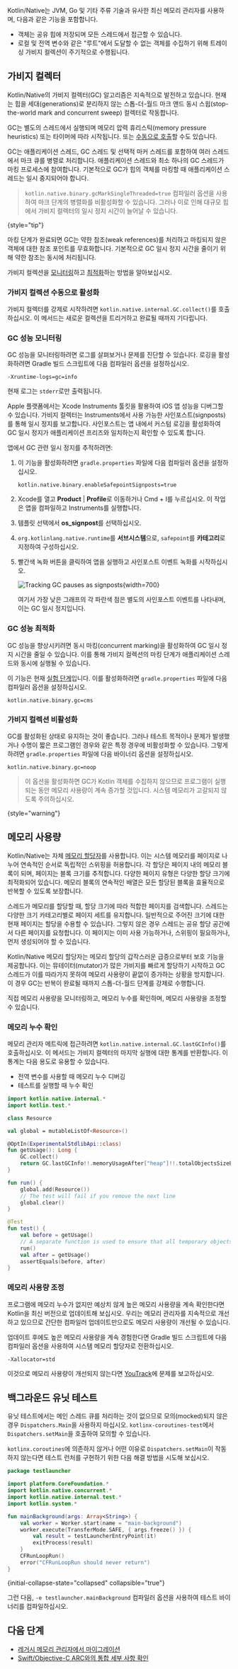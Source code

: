 [//]: # (title: Kotlin/Native 메모리 관리)

Kotlin/Native는 JVM, Go 및 기타 주류 기술과 유사한 최신 메모리 관리자를 사용하며, 다음과 같은 기능을 포함합니다.

*   객체는 공유 힙에 저장되며 모든 스레드에서 접근할 수 있습니다.
*   로컬 및 전역 변수와 같은 "루트"에서 도달할 수 없는 객체를 수집하기 위해 트레이싱 가비지 컬렉션이 주기적으로 수행됩니다.

## 가비지 컬렉터

Kotlin/Native의 가비지 컬렉터(GC) 알고리즘은 지속적으로 발전하고 있습니다. 현재는 힙을 세대(generations)로 분리하지 않는 스톱-더-월드 마크 앤드 동시 스윕(stop-the-world mark and concurrent sweep) 컬렉터로 작동합니다.

GC는 별도의 스레드에서 실행되며 메모리 압력 휴리스틱(memory pressure heuristics) 또는 타이머에 따라 시작됩니다. 또는 [수동으로 호출](#enable-garbage-collection-manually)할 수도 있습니다.

GC는 애플리케이션 스레드, GC 스레드 및 선택적 마커 스레드를 포함하여 여러 스레드에서 마크 큐를 병렬로 처리합니다. 애플리케이션 스레드와 최소 하나의 GC 스레드가 마킹 프로세스에 참여합니다. 기본적으로 GC가 힙의 객체를 마킹할 때 애플리케이션 스레드는 일시 중지되어야 합니다.

> `kotlin.native.binary.gcMarkSingleThreaded=true` 컴파일러 옵션을 사용하여 마크 단계의 병렬화를 비활성화할 수 있습니다.
> 그러나 이로 인해 대규모 힙에서 가비지 컬렉터의 일시 정지 시간이 늘어날 수 있습니다.
>
{style="tip"}

마킹 단계가 완료되면 GC는 약한 참조(weak references)를 처리하고 마킹되지 않은 객체에 대한 참조 포인트를 무효화합니다. 기본적으로 GC 일시 정지 시간을 줄이기 위해 약한 참조는 동시에 처리됩니다.

가비지 컬렉션을 [모니터링](#monitor-gc-performance)하고 [최적화](#optimize-gc-performance)하는 방법을 알아보십시오.

### 가비지 컬렉션 수동으로 활성화

가비지 컬렉터를 강제로 시작하려면 `kotlin.native.internal.GC.collect()`를 호출하십시오. 이 메서드는 새로운 컬렉션을 트리거하고 완료될 때까지 기다립니다.

### GC 성능 모니터링

GC 성능을 모니터링하려면 로그를 살펴보거나 문제를 진단할 수 있습니다. 로깅을 활성화하려면 Gradle 빌드 스크립트에 다음 컴파일러 옵션을 설정하십시오.

```none
-Xruntime-logs=gc=info
```

현재 로그는 `stderr`로만 출력됩니다.

Apple 플랫폼에서는 Xcode Instruments 툴킷을 활용하여 iOS 앱 성능을 디버그할 수 있습니다. 가비지 컬렉터는 Instruments에서 사용 가능한 사인포스트(signposts)를 통해 일시 정지를 보고합니다. 사인포스트는 앱 내에서 커스텀 로깅을 활성화하여 GC 일시 정지가 애플리케이션 프리즈와 일치하는지 확인할 수 있도록 합니다.

앱에서 GC 관련 일시 정지를 추적하려면:

1.  이 기능을 활성화하려면 `gradle.properties` 파일에 다음 컴파일러 옵션을 설정하십시오.

    ```none
    kotlin.native.binary.enableSafepointSignposts=true
    ```

2.  Xcode를 열고 **Product** | **Profile**로 이동하거나 <shortcut>Cmd + I</shortcut>를 누르십시오. 이 작업은 앱을 컴파일하고 Instruments를 실행합니다.
3.  템플릿 선택에서 **os_signpost**를 선택하십시오.
4.  `org.kotlinlang.native.runtime`를 **서브시스템**으로, `safepoint`를 **카테고리**로 지정하여 구성하십시오.
5.  빨간색 녹화 버튼을 클릭하여 앱을 실행하고 사인포스트 이벤트 녹화를 시작하십시오.

    ![Tracking GC pauses as signposts](native-gc-signposts.png){width=700}

    여기서 가장 낮은 그래프의 각 파란색 점은 별도의 사인포스트 이벤트를 나타내며, 이는 GC 일시 정지입니다.

### GC 성능 최적화

GC 성능을 향상시키려면 동시 마킹(concurrent marking)을 활성화하여 GC 일시 정지 시간을 줄일 수 있습니다. 이를 통해 가비지 컬렉션의 마킹 단계가 애플리케이션 스레드와 동시에 실행될 수 있습니다.

이 기능은 현재 [실험 단계](components-stability.md#stability-levels-explained)입니다. 이를 활성화하려면 `gradle.properties` 파일에 다음 컴파일러 옵션을 설정하십시오.

```none
kotlin.native.binary.gc=cms
```

### 가비지 컬렉션 비활성화

GC를 활성화된 상태로 유지하는 것이 좋습니다. 그러나 테스트 목적이나 문제가 발생했거나 수명이 짧은 프로그램인 경우와 같은 특정 경우에 비활성화할 수 있습니다. 그렇게 하려면 `gradle.properties` 파일에 다음 바이너리 옵션을 설정하십시오.

```none
kotlin.native.binary.gc=noop
```

> 이 옵션을 활성화하면 GC가 Kotlin 객체를 수집하지 않으므로 프로그램이 실행되는 동안 메모리 사용량이 계속 증가할 것입니다. 시스템 메모리가 고갈되지 않도록 주의하십시오.
>
{style="warning"}

## 메모리 사용량

Kotlin/Native는 자체 [메모리 할당자](https://github.com/JetBrains/kotlin/blob/master/kotlin-native/runtime/src/alloc/custom/README.md)를 사용합니다. 이는 시스템 메모리를 페이지로 나누어 연속적인 순서로 독립적인 스위핑을 허용합니다. 각 할당은 페이지 내의 메모리 블록이 되며, 페이지는 블록 크기를 추적합니다. 다양한 페이지 유형은 다양한 할당 크기에 최적화되어 있습니다. 메모리 블록의 연속적인 배열은 모든 할당된 블록을 효율적으로 반복할 수 있도록 보장합니다.

스레드가 메모리를 할당할 때, 할당 크기에 따라 적합한 페이지를 검색합니다. 스레드는 다양한 크기 카테고리별로 페이지 세트를 유지합니다. 일반적으로 주어진 크기에 대한 현재 페이지는 할당을 수용할 수 있습니다. 그렇지 않은 경우 스레드는 공유 할당 공간에서 다른 페이지를 요청합니다. 이 페이지는 이미 사용 가능하거나, 스위핑이 필요하거나, 먼저 생성되어야 할 수 있습니다.

Kotlin/Native 메모리 할당자는 메모리 할당의 갑작스러운 급증으로부터 보호 기능을 제공합니다. 이는 뮤테이터(mutator)가 많은 가비지를 빠르게 할당하기 시작하고 GC 스레드가 이를 따라가지 못하여 메모리 사용량이 끝없이 증가하는 상황을 방지합니다. 이 경우 GC는 반복이 완료될 때까지 스톱-더-월드 단계를 강제로 수행합니다.

직접 메모리 사용량을 모니터링하고, 메모리 누수를 확인하며, 메모리 사용량을 조정할 수 있습니다.

### 메모리 누수 확인

메모리 관리자 메트릭에 접근하려면 `kotlin.native.internal.GC.lastGCInfo()`를 호출하십시오. 이 메서드는 가비지 컬렉터의 마지막 실행에 대한 통계를 반환합니다. 이 통계는 다음 용도로 유용할 수 있습니다.

*   전역 변수를 사용할 때 메모리 누수 디버깅
*   테스트를 실행할 때 누수 확인

```kotlin
import kotlin.native.internal.*
import kotlin.test.*

class Resource

val global = mutableListOf<Resource>()

@OptIn(ExperimentalStdlibApi::class)
fun getUsage(): Long {
    GC.collect()
    return GC.lastGCInfo!!.memoryUsageAfter["heap"]!!.totalObjectsSizeBytes
}

fun run() {
    global.add(Resource())
    // The test will fail if you remove the next line
    global.clear()
}

@Test
fun test() {
    val before = getUsage()
    // A separate function is used to ensure that all temporary objects are cleared
    run()
    val after = getUsage()
    assertEquals(before, after)
}
```

### 메모리 사용량 조정

프로그램에 메모리 누수가 없지만 예상치 않게 높은 메모리 사용량을 계속 확인한다면 Kotlin을 최신 버전으로 업데이트해 보십시오. 우리는 메모리 관리자를 지속적으로 개선하고 있으므로 간단한 컴파일러 업데이트만으로도 메모리 사용량이 개선될 수 있습니다.

업데이트 후에도 높은 메모리 사용량을 계속 경험한다면 Gradle 빌드 스크립트에 다음 컴파일러 옵션을 사용하여 시스템 메모리 할당자로 전환하십시오.

```none
-Xallocator=std
```

이것으로 메모리 사용량이 개선되지 않는다면 [YouTrack](https://youtrack.jetbrains.com/newissue?project=kt)에 문제를 보고하십시오.

## 백그라운드 유닛 테스트

유닛 테스트에서는 메인 스레드 큐를 처리하는 것이 없으므로 모의(mocked)되지 않은 경우 `Dispatchers.Main`을 사용하지 마십시오. `kotlinx-coroutines-test`에서 `Dispatchers.setMain`을 호출하여 모의할 수 있습니다.

`kotlinx.coroutines`에 의존하지 않거나 어떤 이유로 `Dispatchers.setMain`이 작동하지 않는다면 테스트 런처를 구현하기 위한 다음 해결 방법을 시도해 보십시오.

```kotlin
package testlauncher

import platform.CoreFoundation.*
import kotlin.native.concurrent.*
import kotlin.native.internal.test.*
import kotlin.system.*

fun mainBackground(args: Array<String>) {
    val worker = Worker.start(name = "main-background")
    worker.execute(TransferMode.SAFE, { args.freeze() }) {
        val result = testLauncherEntryPoint(it)
        exitProcess(result)
    }
    CFRunLoopRun()
    error("CFRunLoopRun should never return")
}
```
{initial-collapse-state="collapsed" collapsible="true"}

그런 다음, `-e testlauncher.mainBackground` 컴파일러 옵션을 사용하여 테스트 바이너리를 컴파일하십시오.

## 다음 단계

*   [레거시 메모리 관리자에서 마이그레이션](native-migration-guide.md)
*   [Swift/Objective-C ARC와의 통합 세부 사항 확인](native-arc-integration.md)